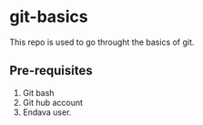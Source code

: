 # git-basics
This repo is used to go throught the basics of git.

## Pre-requisites
1. Git bash
2. Git hub account
3. Endava user.
